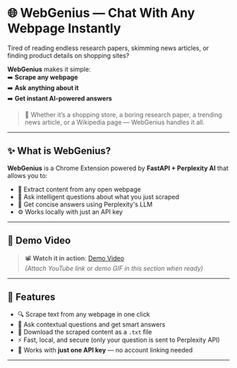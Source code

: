 # 🌐 WebGenius — Chat With Any Webpage Instantly

Tired of reading endless research papers, skimming news articles, or finding product details on shopping sites?

**WebGenius** makes it simple:  
➡️ **Scrape any webpage**  
➡️ **Ask anything about it**  
➡️ **Get instant AI-powered answers**

> 🧠 Whether it’s a shopping store, a boring research paper, a trending news article, or a Wikipedia page — WebGenius handles it all.

---

## ✨ What is WebGenius?

**WebGenius** is a Chrome Extension powered by **FastAPI + Perplexity AI** that allows you to:

- 📄 Extract content from any open webpage
- 💬 Ask intelligent questions about what you just scraped
- 🧠 Get concise answers using Perplexity's LLM
- ⚙️ Works locally with just an API key

---

## 🎥 Demo Video

> 📽️ **Watch it in action**: [Demo Video](#)  
> _(Attach YouTube link or demo GIF in this section when ready)_

---

## 🚀 Features

- 🔍 Scrape text from any webpage in one click
- 💬 Ask contextual questions and get smart answers
- 💾 Download the scraped content as a `.txt` file
- ⚡ Fast, local, and secure (only your question is sent to Perplexity API)
- 🔑 Works with **just one API key** — no account linking needed

---

